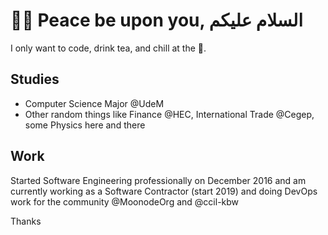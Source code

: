 # 😶‍🌫️ Peace be upon you, السلام عليكم

I only want to code, drink tea, and chill at the 🕌.

## Studies
- Computer Science Major @UdeM
- Other random things like Finance @HEC, International Trade @Cegep, some Physics here and there

## Work
Started Software Engineering professionally on December 2016 and am currently working as a Software Contractor (start 2019) and doing DevOps work for the community @MoonodeOrg and @ccil-kbw

Thanks

<!--
**serafdev/serafdev** is a ✨ _special_ ✨ repository because its `README.md` (this file) appears on your GitHub profile.

Here are some ideas to get you started:

- 🔭 I’m currently working on ...
- 🌱 I’m currently learning ...
- 👯 I’m looking to collaborate on ...
- 🤔 I’m looking for help with ...
- 💬 Ask me about ...
- 📫 How to reach me: ...
- 😄 Pronouns: ...
- ⚡ Fun fact: ...
-->
